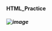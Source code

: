 #### HTML_Practice
##### ![image](https://github.com/user-attachments/assets/4667781f-d140-46bc-8d1b-63db36272670)

 
